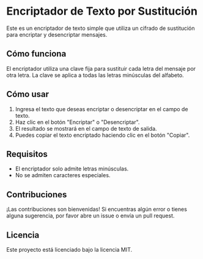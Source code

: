 # Encriptador de Texto por Sustitución

Este es un encriptador de texto simple que utiliza un cifrado de sustitución para encriptar y desencriptar mensajes.

## Cómo funciona

El encriptador utiliza una clave fija para sustituir cada letra del mensaje por otra letra. La clave se aplica a todas las letras minúsculas del alfabeto.

## Cómo usar

1. Ingresa el texto que deseas encriptar o desencriptar en el campo de texto.
2. Haz clic en el botón "Encriptar" o "Desencriptar".
3. El resultado se mostrará en el campo de texto de salida.
4. Puedes copiar el texto encriptado haciendo clic en el botón "Copiar".

## Requisitos

* El encriptador solo admite letras minúsculas.
* No se admiten caracteres especiales.

## Contribuciones

¡Las contribuciones son bienvenidas! Si encuentras algún error o tienes alguna sugerencia, por favor abre un issue o envía un pull request.

## Licencia

Este proyecto está licenciado bajo la licencia MIT.
